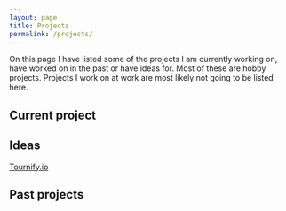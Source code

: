 ```yaml
---
layout: page
title: Projects
permalink: /projects/
---
```


On this page I have listed some of the projects I am currently working on, 
have worked on in the past or have ideas for. Most of these are hobby projects.
Projects I work on at work are most likely not going to be listed here.

## Current project


## Ideas

[Tournify.io](/projects/ideas/tournify/)

## Past projects